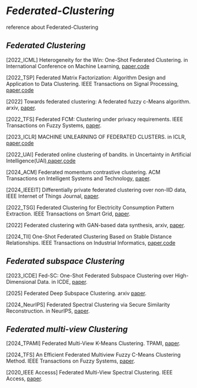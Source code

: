 # *Federated-Clustering*
reference about Federated-Clustering

## *Federated Clustering*

[2022_ICML] Heterogeneity for the Win: One-Shot Federated Clustering. in International Conference on Machine Learning, [paper](https://proceedings.mlr.press/v139/dennis21a.html),[code](https://github.com/metastableB/kfed/)

[2022_TSP] Federated Matrix Factorization: Algorithm Design and Application to Data Clustering. IEEE Transactions on Signal Processing, [paper](https://ieeexplore.ieee.org/document/9713943),[code](https://github.com/metastableB/kfed/)

[2022] Towards federated clustering: A federated fuzzy c-Means algorithm.  arxiv, [paper](https://arxiv.org/abs/2201.07316).

[2022_TFS] Federated FCM: Clustering under privacy requirements. IEEE Transactions on Fuzzy Systems, [paper](https://ieeexplore.ieee.org/document/9516933).

[2023_ICLR] MACHINE UNLEARNING OF FEDERATED CLUSTERS. in ICLR, [paper](https://openreview.net/forum?id=VzwfoFyYDga),[code](https://github.com/thupchnsky/mufc)

[2022_UAI] Federated online clustering of bandits. in Uncertainty in Artificial Intelligence(UAI),[paper](https://proceedings.mlr.press/v180/liu22a.html),[code](https://github.com/ZhaoHaoRu/Federated-Clustering-of-Bandits)

[2024_ACM] Federated momentum contrastive clustering. ACM Transactions on Intelligent Systems and Technology, [paper](https://dl.acm.org/doi/abs/10.1145/3653981).

[2024_IEEEIT]  Differentially private federated clustering over non-IID data, IEEE Internet of Things Journal,  [paper](https://ieeexplore.ieee.org/abstract/document/10242375).

[2022_TSG] Federated Clustering for Electricity Consumption Pattern Extraction. IEEE Transactions on Smart Grid, [paper](https://ieeexplore.ieee.org/document/9693930).

[2022]  Federated clustering with GAN-based data synthesis, arxiv, [paper](https://arxiv.org/abs/2210.16524).

[2024_TII] One-Shot Federated Clustering Based on Stable Distance Relationships. IEEE Transactions on Industrial Informatics, [paper](https://ieeexplore.ieee.org/document/10634982),[code](https://github.com/mlyizhang/nnfc)

## *Federated subspace Clustering*

[2023_ICDE] Fed-SC: One-Shot Federated Subspace Clustering over High-Dimensional Data. in ICDE, [paper](https://ieeexplore.ieee.org/document/10184550).

[2025] Federated Deep Subspace Clustering. arxiv [paper](https://arxiv.org/abs/2501.00230).

[2024_NeurIPS] Federated Spectral Clustering via Secure Similarity Reconstruction. in NeurIPS, [paper](https://proceedings.neurips.cc/paper_files/paper/2023/hash/b6cd2650926d332c86a84c48529cc421-Abstract-Conference.html).

## *Federated multi-view Clustering*

[2024_TPAMI] Federated Multi-View K-Means Clustering. TPAMI, [paper](https://ieeexplore.ieee.org/document/10810504).

[2024_TFS] An Efficient Federated Multiview Fuzzy C-Means Clustering Method. IEEE Transactions on Fuzzy Systems, [paper](https://ieeexplore.ieee.org/abstract/document/10330655).

[2020_IEEE Accesss] Federated Multi-View Spectral Clustering. IEEE Access, [paper](https://ieeexplore.ieee.org/abstract/document/9252122).


